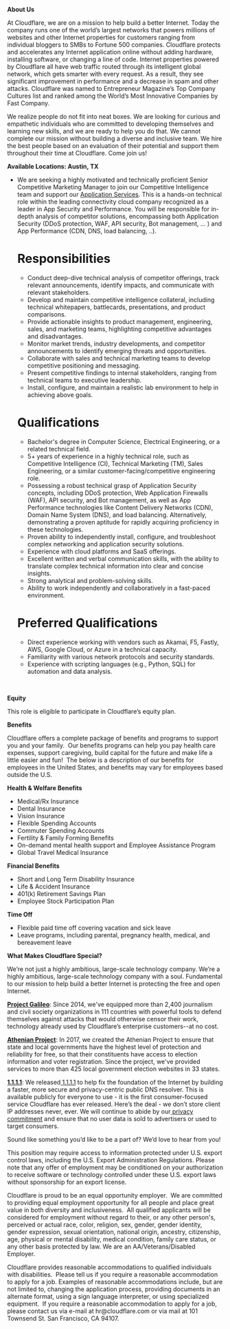 <div class="content-intro">
	<div><strong>About Us</strong></div>
	<div>
		<p>At Cloudflare, we are on a mission to help build a better Internet. Today the company runs one of the world’s largest networks that powers millions of websites and other Internet properties for customers ranging from individual bloggers to SMBs to Fortune 500 companies. Cloudflare protects and accelerates any Internet application online without adding hardware, installing software, or changing a line of code. Internet properties powered by Cloudflare all have web traffic routed through its intelligent global network, which gets smarter with every request. As a result, they see significant improvement in performance and a decrease in spam and other attacks. Cloudflare was named to Entrepreneur Magazine’s Top Company Cultures list and ranked among the World’s Most Innovative Companies by Fast Company.&nbsp;</p>
		<p><span style="font-weight: 400;">We realize people do not fit into neat boxes. We are looking for curious and empathetic individuals who are committed to developing themselves and learning new skills, and we are ready to help you do that. We cannot complete our mission without building a diverse and inclusive team. We hire the best people based on an evaluation of their potential and support them throughout their time at Cloudflare. Come join us!&nbsp;</span></p>
	</div>
</div>
<p><strong>Available Locations: Austin, TX&nbsp;</strong></p>
<ul>
	<li>
		<p>We are seeking a highly motivated and technically proficient Senior Competitive Marketing Manager to join our Competitive Intelligence team and support our <a href="https://www.cloudflare.com/application-services/products/#Application">Application Services</a>. This is a hands-on technical role within the leading connectivity cloud company recognized as a leader in App Security and Performance. You will be responsible for in-depth analysis of competitor solutions, encompassing both Application Security (DDoS protection, WAF, API security, Bot management, … ) and App Performance (CDN, DNS, load balancing, ..).</p>
		<h1><strong>Responsibilities</strong></h1>
		<ul>
			<li>Conduct deep-dive technical analysis of competitor offerings, track relevant announcements, identify impacts, and communicate with relevant stakeholders.</li>
			<li>Develop and maintain competitive intelligence collateral, including technical whitepapers, battlecards, presentations, and product comparisons.</li>
			<li>Provide actionable insights to product management, engineering, sales, and marketing teams, highlighting competitive advantages and disadvantages.</li>
			<li>Monitor market trends, industry developments, and competitor announcements to identify emerging threats and opportunities.</li>
			<li>Collaborate with sales and technical marketing teams to develop competitive positioning and messaging.</li>
			<li>Present competitive findings to internal stakeholders, ranging from technical teams to executive leadership.</li>
			<li>Install, configure, and maintain a realistic lab environment to help in achieving above goals.</li>
		</ul>
		<h1><strong>Qualifications</strong></h1>
		<ul>
			<li>Bachelor's degree in Computer Science, Electrical Engineering, or a related technical field.</li>
			<li>5+ years of experience in a highly technical role, such as Competitive Intelligence (CI), Technical Marketing (TM), Sales Engineering, or a similar customer-facing/competitive engineering role.</li>
			<li>Possessing a robust technical grasp of Application Security concepts, including DDoS protection, Web Application Firewalls (WAF), API security, and Bot management, as well as App Performance technologies like Content Delivery Networks (CDN), Domain Name System (DNS), and load balancing. Alternatively, demonstrating a proven aptitude for rapidly acquiring proficiency in these technologies.</li>
			<li>Proven ability to independently install, configure, and troubleshoot complex networking and application security solutions.</li>
			<li>Experience with cloud platforms and SaaS offerings.</li>
			<li>Excellent written and verbal communication skills, with the ability to translate complex technical information into clear and concise insights.</li>
			<li>Strong analytical and problem-solving skills.</li>
			<li>Ability to work independently and collaboratively in a fast-paced environment.</li>
		</ul>
		<h1><strong>Preferred Qualifications</strong></h1>
		<ul>
			<li>Direct experience working with vendors such as Akamai, F5, Fastly, AWS, Google Cloud, or Azure in a technical capacity.</li>
			<li>Familiarity with various network protocols and security standards.</li>
			<li>Experience with scripting languages (e.g., Python, SQL) for automation and data analysis.</li>
		</ul>
	</li>
</ul>
<p>&nbsp;</p>
<p><strong>Equity</strong></p>
<p>This role is eligible to participate in Cloudflare’s equity plan.</p>
<p><strong>Benefits</strong></p>
<p>Cloudflare offers a complete package of benefits and programs to support you and your family.&nbsp; Our benefits programs can help you pay health care expenses, support caregiving, build capital for the future and make life a little easier and fun!&nbsp; The below is a description of our benefits for employees in the United States, and benefits may vary for employees based outside the U.S.</p>
<p><strong>Health &amp; Welfare Benefits</strong></p>
<ul>
	<li>Medical/Rx Insurance</li>
	<li>Dental Insurance</li>
	<li>Vision Insurance</li>
	<li>Flexible Spending Accounts</li>
	<li>Commuter Spending Accounts</li>
	<li>Fertility &amp; Family Forming Benefits</li>
	<li>On-demand mental health support and Employee Assistance Program</li>
	<li>Global Travel Medical Insurance</li>
</ul>
<p><strong>Financial Benefits</strong></p>
<ul>
	<li>Short and Long Term Disability Insurance</li>
	<li>Life &amp; Accident Insurance</li>
	<li>401(k) Retirement Savings Plan</li>
	<li>Employee Stock Participation Plan</li>
</ul>
<p><strong>Time Off</strong></p>
<ul>
	<li>Flexible paid time off covering vacation and sick leave</li>
	<li>Leave programs, including parental, pregnancy health, medical, and bereavement leave</li>
</ul>
<div class="content-conclusion">
	<p><strong>What Makes Cloudflare Special?</strong></p>
	<p><span style="font-weight: 400;">We’re not just a highly ambitious, large-scale technology company. We’re a highly ambitious, large-scale technology company with a soul. Fundamental to our mission to help build a better Internet is protecting the free and open Internet.</span></p>
	<p><a href="https://blog.cloudflare.com/protecting-free-expression-online/"><strong>Project Galileo</strong></a><span style="font-weight: 400;">: Since 2014, we've equipped more than 2,400 journalism and civil society organizations in 111 countries with powerful tools to defend themselves against attacks that would otherwise censor their work, technology already used by Cloudflare’s enterprise customers--at no cost.</span></p>
	<p><strong><a href="https://www.cloudflare.com/athenian/">Athenian Project</a></strong><span style="font-weight: 400;">: In 2017, we created the Athenian Project to ensure that state and local governments have the highest level of protection and reliability for free, so that their constituents have access to election information and voter registration. Since the project, we've provided services to more than 425 local government election websites in 33 states.</span></p>
	<p><a href="https://1.1.1.1/"><strong>1.1.1.1</strong></a><span style="font-weight: 400;">: We released</span><a href="https://1.1.1.1/"> <span style="font-weight: 400;">1.1.1.1</span></a><span style="font-weight: 400;"> to help fix the foundation of the Internet by building a faster, more secure and privacy-centric public DNS resolver. This is available publicly for everyone to use - it is the first consumer-focused service Cloudflare has ever released. Here’s the deal - we don’t store client IP addresses never, ever. We will continue to abide by our</span><a href="https://developers.cloudflare.com/1.1.1.1/privacy/public-dns-resolver"> privacy commitment</a><span style="font-weight: 400;"> and ensure that no user data is sold to advertisers or used to target consumers.</span></p>
	<p><span style="font-weight: 400;">Sound like something you’d like to be a part of? We’d love to hear from you!</span></p>
	<p><span style="font-weight: 400;">This position may require access to information protected under U.S. export control laws, including the U.S. Export Administration Regulations. Please note that any offer of employment may be conditioned on your authorization to receive software or technology controlled under these U.S. export laws without sponsorship for an export license.</span></p>
	<p><span style="font-weight: 400;">Cloudflare is proud to be an equal opportunity employer. &nbsp;We are committed to providing equal employment opportunity for all people and place great value in both diversity and inclusiveness. &nbsp;All qualified applicants will be considered for employment without regard to their, or any other person's, perceived or actual</span> <span style="font-weight: 400;">race, color, religion, sex, gender, gender identity, gender expression, sexual orientation, national origin, ancestry, citizenship, age, physical or mental disability, medical condition, family care status, or any other basis protected by law. </span><span style="font-weight: 400;">We are an AA/Veterans/Disabled Employer.</span></p>
	<p><span style="font-weight: 400;">Cloudflare provides reasonable accommodations to qualified individuals with disabilities. &nbsp;Please tell us if you require a reasonable accommodation to apply for a job. Examples of reasonable accommodations include, but are not limited to, changing the application process, providing documents in an alternate format, using a sign language interpreter, or using specialized equipment. &nbsp;If you require a reasonable accommodation to apply for a job, please contact us via e-mail at </span><span style="font-weight: 400;">hr@cloudflare.com</span><span style="font-weight: 400;"> or via mail at 101 Townsend St. San Francisco, CA 94107.</span></p>
</div>